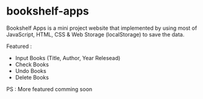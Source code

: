 # bookshelf-apps
Bookshelf Apps is a mini project website that implemented by using most of JavaScript, HTML, CSS &amp; Web Storage (localStorage) to save the data.

Featured :
- Input Books (Title, Author, Year Relesead)
- Check Books 
- Undo Books
- Delete Books

PS : More featured comming soon
